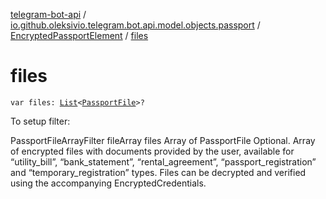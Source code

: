 [telegram-bot-api](../../index.md) / [io.github.oleksivio.telegram.bot.api.model.objects.passport](../index.md) / [EncryptedPassportElement](index.md) / [files](./files.md)

# files

`var files: `[`List`](https://kotlinlang.org/api/latest/jvm/stdlib/kotlin.collections/-list/index.html)`<`[`PassportFile`](../-passport-file/index.md)`>?`

To setup filter:

PassportFileArrayFilter fileArray files Array of PassportFile Optional. Array of encrypted files with
documents provided by the user, available for “utility_bill”, “bank_statement”, “rental_agreement”,
“passport_registration” and “temporary_registration” types. Files can be decrypted and verified using the
accompanying EncryptedCredentials.

